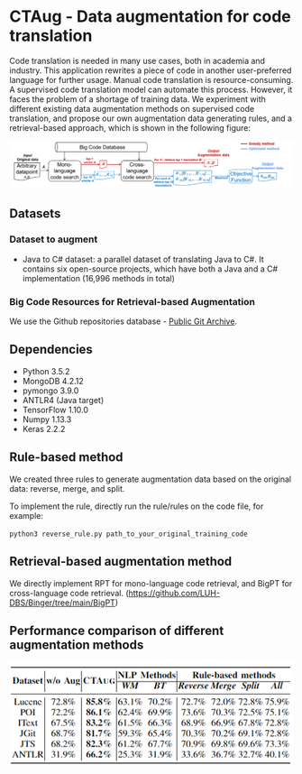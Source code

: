 # CTAug - Data augmentation for code translation
Code translation is needed in many use cases, both in academia and industry. This application rewrites a piece of code in another user-preferred language for further usage. Manual code translation is resource-consuming. A supervised code translation model can automate this process. However, it faces the problem of a shortage of training data. We experiment with different existing data augmentation methods on supervised code translation, and propose our own augmentation data generating rules, and a retrieval-based approach, which is shown in the following figure:

![workflow](/CTAug/doc/complete_workflow.png "workflow")

## Datasets

### Dataset to augment
- Java to C# dataset: a parallel dataset of translating Java to C#. It contains six open-source projects, which have both a Java and a C# implementation (16,996 methods in total)

### Big Code Resources for Retrieval-based Augmentation

We use the Github repositories database - [Public Git Archive](https://github.com/src-d/datasets/tree/master/PublicGitArchive).

## Dependencies
- Python 3.5.2
- MongoDB 4.2.12
- pymongo 3.9.0
- ANTLR4 (Java target)
- TensorFlow 1.10.0
- Numpy 1.13.3
- Keras 2.2.2

## Rule-based method
We created three rules to generate augmentation data based on the original data: reverse, merge, and split.

To implement the rule, directly run the rule/rules on the code file, for example:

`python3 reverse_rule.py path_to_your_original_training_code`

## Retrieval-based augmentation method

We directly implement RPT for mono-language code retrieval, and BigPT for cross-language code retrieval.
(https://github.com/LUH-DBS/Binger/tree/main/BigPT)

## Performance comparison of different augmentation methods

![performance](/CTAug/doc/performance.png "performance")

